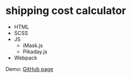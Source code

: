 # shipping cost calculator
* HTML
* SCSS
* JS
    * iMask.js
    * Pikaday.js
* Webpack

Demo: [GitHub page](https://yaroslavapanteleeva-web.github.io/calculator/)
